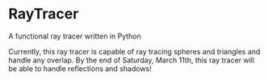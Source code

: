 # RayTracer
A functional ray tracer written in Python

Currently, this ray tracer is capable of ray tracing spheres and triangles and handle any overlap.
By the end of Saturday, March 11th, this ray tracer will be able to handle reflections and shadows!
